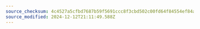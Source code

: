 ```yaml
---
source_checksum: 4c4527a5cfbd7687b59f5691ccc8f3cbd502c00fd64f84554ef84a18474b43d8
source_modified: 2024-12-12T21:11:49.588Z
---
```


